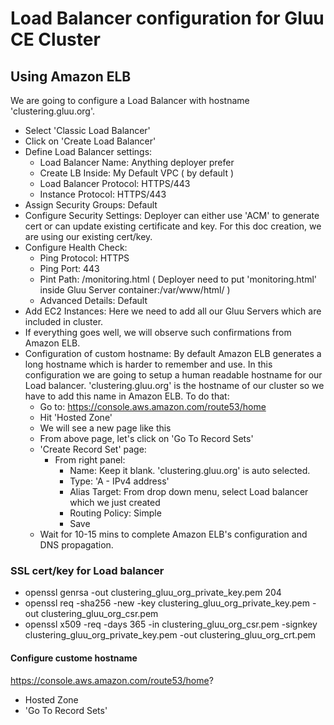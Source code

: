 # Load Balancer configuration for Gluu CE Cluster

## Using Amazon ELB

We are going to configure a Load Balancer with hostname 'clustering.gluu.org'. 

  - Select 'Classic Load Balancer'
  - Click on 'Create Load Balancer'
  - Define Load Balancer settings: 
     - Load Balancer Name: Anything deployer prefer
     - Create LB Inside: My Default VPC ( by default )
     - Load Balancer Protocol: HTTPS/443 
     - Instance Protocol: HTTPS/443
  - Assign Security Groups: Default
  - Configure Security Settings: Deployer can either use 'ACM' to generate cert or can update existing certificate and key. For this doc creation, we are using our existing cert/key. 
  - Configure Health Check: 
     - Ping Protocol: HTTPS
     - Ping Port: 443
     - Pint Path: /monitoring.html ( Deployer need to put 'monitoring.html' inside Gluu Server container:/var/www/html/ )
     - Advanced Details: Default
  - Add EC2 Instances: Here we need to add all our Gluu Servers which are included in cluster. 
  - If everything goes well, we will observe such confirmations from Amazon ELB. 
  - Configuration of custom hostname: By default Amazon ELB generates a long hostname which is harder to remember and use. In this configuration we are going to setup a human readable hostname for our Load balancer. 'clustering.gluu.org' is the hostname of our cluster so we have to add this name in Amazon ELB. To do that: 
     - Go to: https://console.aws.amazon.com/route53/home
     - Hit 'Hosted Zone'
     - We will see a new page like this
     - From above page, let's click on 'Go To Record Sets'
     - 'Create Record Set' page: 
        - From right panel: 
           - Name: Keep it blank. 'clustering.gluu.org' is auto selected. 
           - Type: 'A - IPv4 address'
           - Alias Target: From drop down menu, select Load balancer which we just created
           - Routing Policy: Simple
           - Save
     - Wait for 10-15 mins to complete Amazon ELB's configuration and DNS propagation.
### SSL cert/key for Load balancer

-  openssl genrsa -out clustering_gluu_org_private_key.pem 204
- openssl req -sha256 -new -key clustering_gluu_org_private_key.pem -out clustering_gluu_org_csr.pem
- openssl x509 -req -days 365 -in clustering_gluu_org_csr.pem -signkey clustering_gluu_org_private_key.pem -out clustering_gluu_org_crt.pem


#### Configure custome hostname

https://console.aws.amazon.com/route53/home?

 - Hosted Zone
 - 'Go To Record Sets'
